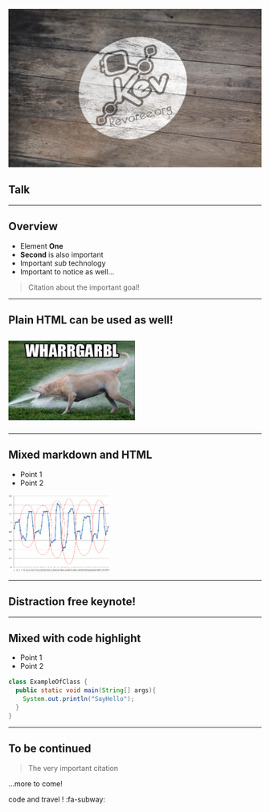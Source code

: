 
![](images/cover.png)

## **Talk**

---
## Overview

- Element **One**
- **Second** is also important
 - Important *sub* technology
 - Important to notice as well...

> Citation about the important goal!

---
<h2>Plain HTML can be used as well!<h2/>

<img src="images/dog_stream.png" style="width:50%;" />

---
## Mixed markdown and HTML
<ul>
		<li>Point 1</li>
		<li>Point 2</li>
</ul>

<img src="images/result.png" style="width:40%;" />

---
## Distraction free keynote!

---
## Mixed with code highlight
- Point 1
- Point 2

```java
class ExampleOfClass {
  public static void main(String[] args){
    System.out.println("SayHello");
  }
}
```

---

## To be continued

> The very important citation

...more to come!  

code and travel ! :fa-subway:
